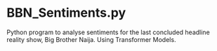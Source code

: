 # BBN_Sentiments.py
Python program to analyse sentiments for the last concluded headline reality show, Big Brother Naija. Using Transformer Models.
